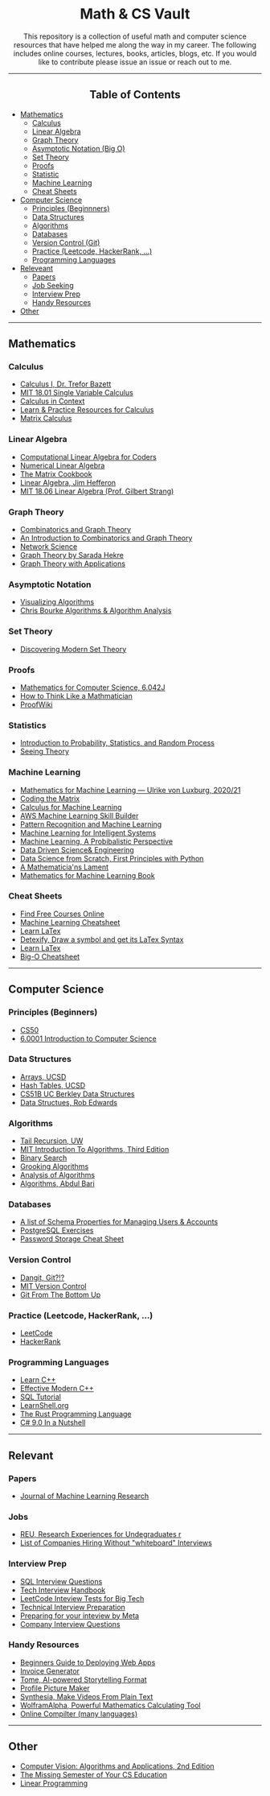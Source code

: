 <h1 id="title" align="center"> Math & CS Vault </h1>
<p id="caption" align="center">This repository is a collection of useful math and computer science resources that have helped me along the way in my career. The following includes online courses, lectures, books, articles, blogs, etc. If you would like to contribute please issue an issue or reach out to me. </p>

---
<h2 id="toc" align="center">Table of Contents</h2>
<ul>
  <!-- Mathematics -->
  <li> <a href="mathematics">Mathematics</a>
  <ul>
    <li> <a href="#calculus"> Calculus </a></li>
    <li> <a href="#linear-algebra"> Linear Algebra </a></li>
    <li> <a href="#graph-theory"> Graph Theory </a></li>
    <li> <a href="#bigo"> Asymptotic Notation (Big O) </a></li>
    <li> <a href="#set-theory"> Set Theory </a></li>
    <li> <a href="#proofs"> Proofs </a></li>
    <li> <a href="#statistics"> Statistic </a></li>
    <li> <a href="#ml"> Machine Learning </a></li>
    <li> <a href="#cheat-sheet"> Cheat Sheets </a></li>
  </ul>
  </li>
  
  <!-- Computer Science -->
  <li> <a href="#computer-science">Computer Science</a>
  <ul>
    <li> <a href="#beginner">Principles (Beginnners)</a></li>
    <li> <a href="#data-structures">Data Structures</a></li>
    <li> <a href="#algorithms">Algorithms</a></li>
    <li> <a href="#databases">Databases</a></li>
    <li> <a href="#version-control">Version Control (Git) </a></li>
    <li> <a href="#practice">Practice (Leetcode, HackerRank, ...)</a></li>
    <li> <a href="#languages">Programming Languages</a></li>
  </ul>
  </li>
  <li> <a href="#relevant">Releveant</a> 
  <ul>
    <li> <a href="#papers"> Papers </a></li>
    <li> <a href="#jobs"> Job Seeking </a></li>
    <li> <a href="#interview"> Interview Prep </a></li>
    <li> <a href="#handy"> Handy Resources </a></li>
  </ul>
  </li>
  <li> <a href="#other"> Other </a></li>

</ul>

---
<h2 id="mathematics"> Mathematics </h2>
<h3 id="calculus"> Calculus </h3>
<ul>
<li><a href="https://www.youtube.com/watch?v=LWPzHlSBlxI&list=PLHXZ9OQGMqxfT9RMcReZ4WcoVILP4k6-m"> Calculus I, Dr. Trefor Bazett <a/></li>
<li><a href="https://ocw.mit.edu/courses/18-01-single-variable-calculus-fall-2006/"> MIT 18.01 Single Variable Calculus <a/></li>
<li><a href="http://www.science.smith.edu/~callahan/intromine.html"> Calculus in Context <a/></li>
<li><a href="https://tutorial.math.lamar.edu/"> Learn & Practice Resources for Calculus <a/></li>
<li><a href="https://explained.ai/matrix-calculus/index.html"> Matrix Calculus <a/></li>
</ul>
<h3 id="linear-algebra"> Linear Algebra </h3>
<ul>
<li><a href="https://github.com/fastai/numerical-linear-algebra/blob/master/README.md"> Computational Linear Algebra for Coders </a></li>
<li><a href="https://cdn.bc-pf.org/resources/math/algebra/linear_algebra/Trefethen_Bau-Numerical_Linear_Algebra.pdf"> Numerical Linear Algebra </a></li>
<li><a href="https://www.math.uwaterloo.ca/~hwolkowi/matrixcookbook.pdf"> The Matrix Cookbook </a></li>
<li><a href="https://joshua.smcvt.edu/linearalgebra/"> Linear Algebra, Jim Hefferon </a></li>
<li><a href="https://www.youtube.com/playlist?list=PLE7DDD91010BC51F8"> MIT 18.06 Linear Algebra (Prof. Gilbert Strang) </a></li>
</ul>
<h3 id="graph-theory"> Graph Theory </h3>
<ul>
<li><a href="https://link.springer.com/book/10.1007/978-0-387-79711-3"> Combinatorics and Graph Theory </a></li>
<li><a href="https://www.whitman.edu/mathematics/cgt_online/cgt.pdf"> An Introduction to Combinatorics and Graph Theory </a></li>
<li><a href="http://networksciencebook.com/chapter/0"> Network Science </a></li>
<li><a href="https://www.youtube.com/@SaradaHerke/playlists"> Graph Theory by Sarada Hekre </a></li>
<li><a href="http://www.maths.lse.ac.uk/Personal/jozef/LTCC/Graph_Theory_Bondy_Murty.pdf"> Graph Theory with Applications </a></li>
</ul>
<h3 id="bigo"> Asymptotic Notation </h3>
<ul>
<li><a href="https://visualgo.net/en"> Visualizing Algorithms </a></li>
<li><a href="https://www.youtube.com/watch?v=uyC_ZBsKQOg&list=PL4IH6CVPpTZX6rehRONhCMyCrDWhtJAhO"> Chris Bourke Algorithms & Algorithm Analysis </a></li>
</ul>
<h3 id="set-theory"> Set Theory </h3>
<ul>
<li><a href="https://people.ohio.edu/just/book1.html"> Discovering Modern Set Theory </a></li>
</ul>
<h3 id="proofs"> Proofs </h3>
<ul>
<li><a href="https://ocw.mit.edu/courses/6-042j-mathematics-for-computer-science-fall-2010/pages/readings/"> Mathematics for Computer Science, 6.042J </a></li>
<li><a href="https://blngcc.files.wordpress.com/2008/11/2-kevin-houston-how-to-think-like-a-mathematician.pdf">How to Think Like a Mathmatician </a></li>
<li><a href="https://proofwiki.org/wiki/Main_Page"> ProofWiki </a></li>
</ul>
<h3 id="statistics"> Statistics </h3>
<ul>
<li><a href="https://probabilitycourse.com/"> Introduction to Probability, Statistics, and Random Process</a></li>
<li><a href="https://seeing-theory.brown.edu/basic-probability/index.html"> Seeing Theory </a></li>
</ul>
<h3 id="ml"> Machine Learning </h3>
<ul>
<li><a href="https://www.youtube.com/watch?v=PZwxF59DhYA&list=PL05umP7R6ij1a6KdEy8PVE9zoCv6SlHRS"> Mathematics for Machine Learning — Ulrike von Luxburg, 2020/21 </a></li>
<li><a href="https://www.youtube.com/playlist?list=PLEhMEyM9jSinRHXJgRCOLZUiu9847V2g0"> Coding the Matrix </a></li>
<li><a href="https://www.youtube.com/watch?v=en6cnMEviSU&list=PLRDl2inPrWQVu2OvnTvtkRpJ-wz-URMJx"> Calculus for Machine Learning </a></li>
<li><a href="https://explore.skillbuilder.aws/learn/course/356/play/1036/math-for-machine-learning"> AWS Machine Learning Skill Builder </a></li>
<li><a href="https://www.microsoft.com/en-us/research/uploads/prod/2006/01/Bishop-Pattern-Recognition-and-Machine-Learning-2006.pd"> Pattern Recognition and Machine Learning </a></li>
<li><a href="https://www.youtube.com/playlist?list=PLl8OlHZGYOQ7bkVbuRthEsaLr7bONzbXS"> Machine Learning for Intelligent Systems</a></li>
<li><a href="http://noiselab.ucsd.edu/ECE228/Murphy_Machine_Learning.pdf"> Machine Learning, A Probibalistic Perspective </a></li>
<li><a href="http://www.databookuw.com/page-2/page-4/"> Data Driven Science& Engineering </a></li>
<li><a href="https://covid19.uthm.edu.my/wp-content/uploads/2020/04/Data-Science-from-Scratch-First-Principles-with-Python-by-Joel-Grus-z-lib.org_.epub_.pdf"> Data Science from Scratch, First Principles with Python </a></li>
<li><a href="https://www.maa.org/external_archive/devlin/LockhartsLament.pdf"> A Mathematicia'ns Lament </a></li>
<li><a href="https://mml-book.github.io/"> Mathematics for Machine Learning Book </a></li>

</ul>
<h3 id="cheat-sheet"> Cheat Sheets </h3>
<ul>
<li><a href="https://www.classcentral.com/"> Find Free Courses Online </a></li>
<li><a href="https://github.com/remicnrd/ml_cheatsheet"> Machine Learning Cheatsheet </a></li>
<li><a href="https://www.maths.tcd.ie/~dwilkins/LaTeXPrimer/"> Learn LaTex </a></li>
<li><a href="http://detexify.kirelabs.org/classify.html"> Detexify, Draw a symbol and get its LaTex Syntax </a></li>
<li><a href="https://www.learnlatex.org/en/"> Learn LaTex </a></li>
<li><a href="https://www.bigocheatsheet.com/"> Big-O Cheatsheet </a></li>
</ul>

---

<h2 id="computer-science">Computer Science </h2>

<h3 id="beginner"> Principles (Beginners) </h3>
<ul>
<li><a href="https://www.youtube.com/@cs50"> CS50 </a></li>
<li><a href="https://www.youtube.com/watch?v=nykOeWgQcHM&list=PLUl4u3cNGP63WbdFxL8giv4yhgdMGaZNA"> 6.0001 Introduction to Computer Science </a></li>
</ul>

<h3 id="data-structures"> Data Structures </h3>
<ul>
<li><a href="https://www.coursera.org/lecture/data-structures/arrays-OsBSF"> Arrays, UCSD </a></li>
<li><a href="https://www.coursera.org/lecture/data-structures-optimizing-performance/core-hash-tables-m7UuP"> Hash Tables, UCSD </a></li>
<li><a href="https://sp21.datastructur.es/"> CS51B UC Berkley Data Structures </a></li>
<li><a href="https://www.youtube.com/watch?v=zgCnMvvw6Oo&list=PLpPXw4zFa0uKKhaSz87IowJnOTzh9tiBk"> Data Structues, Rob Edwards </a></li>
</ul>

<h3 id="algorithms"> Algorithms </h3>
<ul>
<li><a href="https://www.coursera.org/lecture/programming-languages/tail-recursion-YZic1"> Tail Recursion, UW </a></li>
<li><a href="https://edutechlearners.com/download/Introduction_to_algorithms-3rd%20Edition.pdf"> MIT Introduction To Algorithms, Third Edition </a></li>
<li><a href="https://www.khanacademy.org/computing/computer-science/algorithms/binary-search/a/binary-search"> Binary Search </a></li>
<li><a href="https://www.manning.com/books/grokking-algorithms"> Grooking Algorithms </a></li>
<li><a href="https://www3.cs.stonybrook.edu/~skiena/373/videos/"> Analysis of Algorithms </a></li>
<li><a href="https://www.youtube.com/watch?v=0IAPZzGSbME&list=PLDN4rrl48XKpZkf03iYFl-O29szjTrs_O"> Algorithms, Abdul Bari </a></li>
</ul>

<h3 id="databases"> Databases </h3>
<ul>
<li><a href="https://www.databasezone.com/samples/User/index.htm"> A list of Schema Properties for Managing Users & Accounts </a></li>
<li><a href="https://pgexercises.com/questions/basic/selectall.html"> PostgreSQL Exercises </a></li>
<li><a href="https://cheatsheetseries.owasp.org/cheatsheets/Password_Storage_Cheat_Sheet.html"> Password Storage Cheat Sheet </a></li>
</ul>

<h3 id="version-control"> Version Control </h3>
<ul>
<li><a href="https://ohshitgit.com/"> Dangit, Git?!? </a></li>
<li><a href="https://missing.csail.mit.edu/2020/version-control/"> MIT Version Control </a></li>
<li><a href="https://jwiegley.github.io/git-from-the-bottom-up/"> Git From The Bottom Up </a></li>
</ul>

<h3 id="practice"> Practice (Leetcode, HackerRank, ...) </h3>
<ul>
<li><a href="https://leetcode.com/"> LeetCode </a></li>
<li><a href="https://www.hackerrank.com/"> HackerRank </a></li>
</ul>

<h3 id="languages"> Programming Languages </h3>
<ul>
<li><a href="https://www.learncpp.com/"> Learn C++ </a></li>
<li><a href="https://moodle.ufsc.br/pluginfile.php/2377667/mod_resource/content/0/Effective_Modern_C__.pdf"> Effective Modern C++ </a></li>
<li><a href="https://mode.com/sql-tutorial/"> SQL Tutorial </a></li>
<li><a href="https://www.learnshell.org/"> LearnShell.org </a></li>
<li><a href="https://doc.rust-lang.org/book/title-page.html"> The Rust Programming Language </a></li>
<li><a href="https://www.amazon.com/C-9-0-Nutshell-Definitive-Reference/dp/1098100964"> C# 9.0 In a Nutshell </a></li>
</ul>

---

<h2 id="relevant"> Relevant </h2>
<h3 id="papers"> Papers </h3>
<ul>
<li><a href="https://jmlr.org/"> Journal of Machine Learning Research </a></li>  
</ul>

<h3 id="jobs"> Jobs </h3>
<ul>
<li><a href="https://www.reddit.com/r/REU/"> REU, Research Experiences for Undegraduates r</a></li>  
<li><a href="https://github.com/poteto/hiring-without-whiteboards">List of Companies Hiring Without "whiteboard" Interviews </a></li>  
</ul>

<h3 id="interview"> Interview Prep </h3>
<ul>
<li><a href="https://www.interviewbit.com/sql-interview-questions/"> SQL Interview Questions </a></li>  
<li><a href="https://www.techinterviewhandbook.org/"> Tech Interview Handbook </a></li>  
<li><a href="https://github.com/Charmve/LeetCode4FLAG"> LeetCode Inteview Tests for Big Tech </a></li> 
<li><a href="https://github.com/Olshansk/interview"> Technical Interview Preparation </a></li>  
<li><a href="https://www.metacareers.com/profile/preparation_hub?chooseView=Arrays"> Preparing for your inteview by Meta </a></li>  
<li><a href="https://github.com/sachuverma/DataStructures-Algorithms/tree/master/Companywise%20Questions"> Company Interview Questions </a></li>  
</ul>

<h3 id="handy"> Handy Resources </h3>
<ul>
<li><a href="https://medium.com/swlh/localhost-to-com-deploying-a-web-app-for-beginners-ea05b0213eb7"> Beginners Guide to Deploying Web Apps </a></li>  
<li><a href="https://invoiceto.me/"> Invoice Generator </a></li>  
<li><a href="https://tome.app/invite/pablo-clcld72xd0v2w3a5l46qm44cy"> Tome, AI-powered Storytelling Format </a></li>  
<li><a href="https://invoiceto.me/"> Profile Picture Maker </a></li>  
<li><a href="https://www.synthesia.io/"> Synthesia, Make Videos From Plain Text</a></li>  
<li><a href="https://www.wolframalpha.com/"> WolframAlpha, Powerful Mathematics Calculating Tool </a></li>  
<li><a href="https://www.mycompiler.io/"> Online Compilter (many languages) </a></li>  

</ul>

---

<h2 id="other"> Other </h2>
<ul>
<li><a href="https://szeliski.org/Book/"> Computer Vision: Algorithms and Applications, 2nd Edition </a></li>  
<li><a href="https://missing.csail.mit.edu/"> The Missing Semester of Your CS Education </a></li>  
<li><a href="https://www.optimization101.org/2020/12/welcome.html?m=1"> Linear Programming </a></li>  
</ul>
